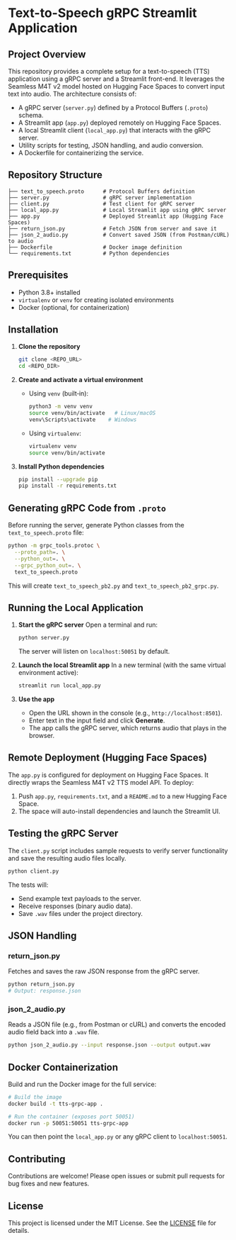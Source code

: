 # Text-to-Speech gRPC Streamlit Application

## Project Overview

This repository provides a complete setup for a text-to-speech (TTS) application using a gRPC server and a Streamlit front-end. It leverages the Seamless M4T v2 model hosted on Hugging Face Spaces to convert input text into audio. The architecture consists of:

- A gRPC server (`server.py`) defined by a Protocol Buffers (`.proto`) schema.
- A Streamlit app (`app.py`) deployed remotely on Hugging Face Spaces.
- A local Streamlit client (`local_app.py`) that interacts with the gRPC server.
- Utility scripts for testing, JSON handling, and audio conversion.
- A Dockerfile for containerizing the service.

## Repository Structure

```
├── text_to_speech.proto      # Protocol Buffers definition
├── server.py                 # gRPC server implementation
├── client.py                 # Test client for gRPC server
├── local_app.py              # Local Streamlit app using gRPC server
├── app.py                    # Deployed Streamlit app (Hugging Face Spaces)
├── return_json.py            # Fetch JSON from server and save it
├── json_2_audio.py           # Convert saved JSON (from Postman/cURL) to audio
├── Dockerfile                # Docker image definition
└── requirements.txt          # Python dependencies
```

## Prerequisites

- Python 3.8+ installed
- `virtualenv` or `venv` for creating isolated environments
- Docker (optional, for containerization)

## Installation

1. **Clone the repository**
   ```bash
   git clone <REPO_URL>
   cd <REPO_DIR>
   ```

2. **Create and activate a virtual environment**

   - Using `venv` (built‑in):
     ```bash
     python3 -m venv venv
     source venv/bin/activate   # Linux/macOS
     venv\Scripts\activate    # Windows
     ```

   - Using `virtualenv`:
     ```bash
     virtualenv venv
     source venv/bin/activate
     ```

3. **Install Python dependencies**
   ```bash
   pip install --upgrade pip
   pip install -r requirements.txt
   ```

## Generating gRPC Code from `.proto`

Before running the server, generate Python classes from the `text_to_speech.proto` file:

```bash
python -m grpc_tools.protoc \
  --proto_path=. \
  --python_out=. \
  --grpc_python_out=. \
  text_to_speech.proto
```

This will create `text_to_speech_pb2.py` and `text_to_speech_pb2_grpc.py`.

## Running the Local Application

1. **Start the gRPC server**
   Open a terminal and run:
   ```bash
   python server.py
   ```
   The server will listen on `localhost:50051` by default.

2. **Launch the local Streamlit app**
   In a new terminal (with the same virtual environment active):
   ```bash
   streamlit run local_app.py
   ```

3. **Use the app**
   - Open the URL shown in the console (e.g., `http://localhost:8501`).
   - Enter text in the input field and click **Generate**.
   - The app calls the gRPC server, which returns audio that plays in the browser.

## Remote Deployment (Hugging Face Spaces)

The `app.py` is configured for deployment on Hugging Face Spaces. It directly wraps the Seamless M4T v2 TTS model API. To deploy:

1. Push `app.py`, `requirements.txt`, and a `README.md` to a new Hugging Face Space.
2. The space will auto-install dependencies and launch the Streamlit UI.

## Testing the gRPC Server

The `client.py` script includes sample requests to verify server functionality and save the resulting audio files locally.

```bash
python client.py
```

The tests will:

- Send example text payloads to the server.
- Receive responses (binary audio data).
- Save `.wav` files under the project directory.

## JSON Handling

### return_json.py

Fetches and saves the raw JSON response from the gRPC server.

```bash
python return_json.py
# Output: response.json
```

### json_2_audio.py

Reads a JSON file (e.g., from Postman or cURL) and converts the encoded audio field back into a `.wav` file.

```bash
python json_2_audio.py --input response.json --output output.wav
```

## Docker Containerization

Build and run the Docker image for the full service:

```bash
# Build the image
docker build -t tts-grpc-app .

# Run the container (exposes port 50051)
docker run -p 50051:50051 tts-grpc-app
```

You can then point the `local_app.py` or any gRPC client to `localhost:50051`.

## Contributing

Contributions are welcome! Please open issues or submit pull requests for bug fixes and new features.

## License

This project is licensed under the MIT License. See the [LICENSE](LICENSE) file for details.


